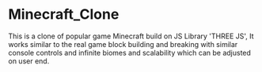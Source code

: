 # Minecraft_Clone
This is a clone of popular game Minecraft build on JS Library 'THREE JS', It works similar to the real game block building and breaking with similar console controls and infinite biomes and scalability which can be adjusted on user end.
